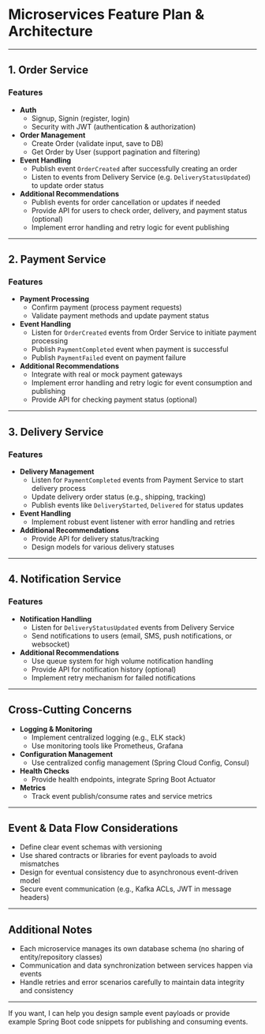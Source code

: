 # Microservices Feature Plan & Architecture

---

## 1. Order Service

### Features
- **Auth**
    - Signup, Signin (register, login)
    - Security with JWT (authentication & authorization)
- **Order Management**
    - Create Order (validate input, save to DB)
    - Get Order by User (support pagination and filtering)
- **Event Handling**
    - Publish event `OrderCreated` after successfully creating an order
    - Listen to events from Delivery Service (e.g. `DeliveryStatusUpdated`) to update order status
- **Additional Recommendations**
    - Publish events for order cancellation or updates if needed
    - Provide API for users to check order, delivery, and payment status (optional)
    - Implement error handling and retry logic for event publishing

---

## 2. Payment Service

### Features
- **Payment Processing**
    - Confirm payment (process payment requests)
    - Validate payment methods and update payment status
- **Event Handling**
    - Listen for `OrderCreated` events from Order Service to initiate payment processing
    - Publish `PaymentCompleted` event when payment is successful
    - Publish `PaymentFailed` event on payment failure
- **Additional Recommendations**
    - Integrate with real or mock payment gateways
    - Implement error handling and retry logic for event consumption and publishing
    - Provide API for checking payment status (optional)

---

## 3. Delivery Service

### Features
- **Delivery Management**
    - Listen for `PaymentCompleted` events from Payment Service to start delivery process
    - Update delivery order status (e.g., shipping, tracking)
    - Publish events like `DeliveryStarted`, `Delivered` for status updates
- **Event Handling**
    - Implement robust event listener with error handling and retries
- **Additional Recommendations**
    - Provide API for delivery status/tracking
    - Design models for various delivery statuses

---

## 4. Notification Service

### Features
- **Notification Handling**
    - Listen for `DeliveryStatusUpdated` events from Delivery Service
    - Send notifications to users (email, SMS, push notifications, or websocket)
- **Additional Recommendations**
    - Use queue system for high volume notification handling
    - Provide API for notification history (optional)
    - Implement retry mechanism for failed notifications

---

## Cross-Cutting Concerns

- **Logging & Monitoring**
    - Implement centralized logging (e.g., ELK stack)
    - Use monitoring tools like Prometheus, Grafana
- **Configuration Management**
    - Use centralized config management (Spring Cloud Config, Consul)
- **Health Checks**
    - Provide health endpoints, integrate Spring Boot Actuator
- **Metrics**
    - Track event publish/consume rates and service metrics

---

## Event & Data Flow Considerations

- Define clear event schemas with versioning
- Use shared contracts or libraries for event payloads to avoid mismatches
- Design for eventual consistency due to asynchronous event-driven model
- Secure event communication (e.g., Kafka ACLs, JWT in message headers)

---

## Additional Notes

- Each microservice manages its own database schema (no sharing of entity/repository classes)
- Communication and data synchronization between services happen via events
- Handle retries and error scenarios carefully to maintain data integrity and consistency

---

If you want, I can help you design sample event payloads or provide example Spring Boot code snippets for publishing and consuming events.

